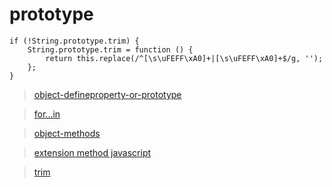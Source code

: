 
# prototype

    if (!String.prototype.trim) {
        String.prototype.trim = function () {
            return this.replace(/^[\s\uFEFF\xA0]+|[\s\uFEFF\xA0]+$/g, '');
        };
    }


> [object-defineproperty-or-prototype](https://stackoverflow.com/questions/38961414/object-defineproperty-or-prototype)

> [for...in](https://developer.mozilla.org/en-US/docs/Web/JavaScript/Reference/Statements/for...in)

> [object-methods](http://es6.ruanyifeng.com/?search=prototype&x=7&y=10#docs/object-methods)

> [extension method javascript](https://stackoverflow.com/questions/9354298/how-do-i-write-an-extension-method-in-javascript)

> [trim](https://developer.mozilla.org/en-US/docs/Web/JavaScript/Reference/Global_Objects/String/trim)